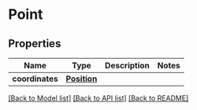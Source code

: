 # Point

## Properties
Name | Type | Description | Notes
------------ | ------------- | ------------- | -------------
**coordinates** | [**Position**](Position.md) |  | 

[[Back to Model list]](../README.md#documentation-for-models) [[Back to API list]](../README.md#documentation-for-api-endpoints) [[Back to README]](../README.md)


